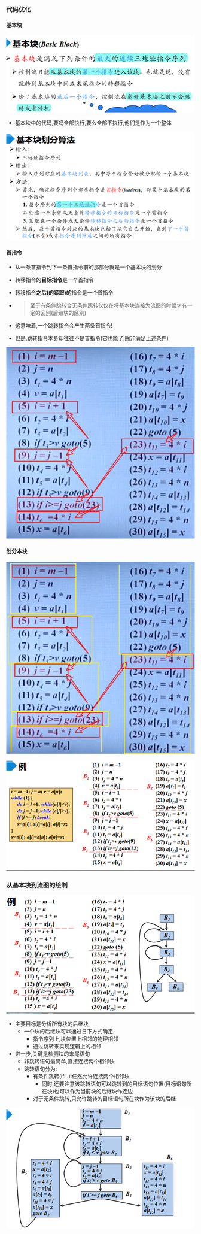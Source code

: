 ### 代码优化

#### 基本块

![image-20220616124008156](https://raw.githubusercontent.com/xuchaoxin1375/pictures/main/imagesimage-20220616124008156.png)

- 基本块中的代码,要吗全部执行,要么全部不执行,他们是作为一个整体 	

![image-20220616122325604](https://raw.githubusercontent.com/xuchaoxin1375/pictures/main/imagesimage-20220616122325604.png)

#### 首指令

- 从一条首指令到下一条首指令前的那部分就是一个基本块的划分



- 转移指令的**目标指令**是一个首指令

- 转移指令**之后(的紧跟)的**指令是一个首指令

- > 至于有条件跳转合无条件跳转仅仅在将基本块连接为流图的时候才有一定的区别(后继块的区别)

- 这意味着,一个跳转指令会产生两条首指令!

- 但是,跳转指令本身却往往不是首指令(它也能了,除非满足上述条件)

![image-20220616130416405](https://raw.githubusercontent.com/xuchaoxin1375/pictures/main/imagesimage-20220616130416405.png)



#### 划分本块

![image-20220616130653944](https://raw.githubusercontent.com/xuchaoxin1375/pictures/main/imagesimage-20220616130653944.png)

![image-20220616122304398](https://raw.githubusercontent.com/xuchaoxin1375/pictures/main/imagesimage-20220616122304398.png)



### 从基本块到流图的绘制

![image-20220616123134539](https://raw.githubusercontent.com/xuchaoxin1375/pictures/main/imagesimage-20220616123134539.png)

- 主要目标是分析所有块的后继块
  - 一个块的后继块可以通过日下方式确定
    - 指令序列上,块位置上相邻的物理相邻
    - 通过跳转来实现逻辑上的相邻
- 进一步,关键是检测块的末尾语句
  - 非跳转语句最简单,直接连接两个相邻快
  - 跳转语句分为:
    - 有条件跳转(if...):任然允许连接两个相邻块
      - 同时,还要注意该跳转语句可以跳转到的目标语句位置(目标语句所在块)也可以作为当前块的后继块作连边
    - 对于无条件跳转,只允许跳转的目标语句所在块作为该块的后继

![image-20220616123148261](https://raw.githubusercontent.com/xuchaoxin1375/pictures/main/imagesimage-20220616123148261.png)
